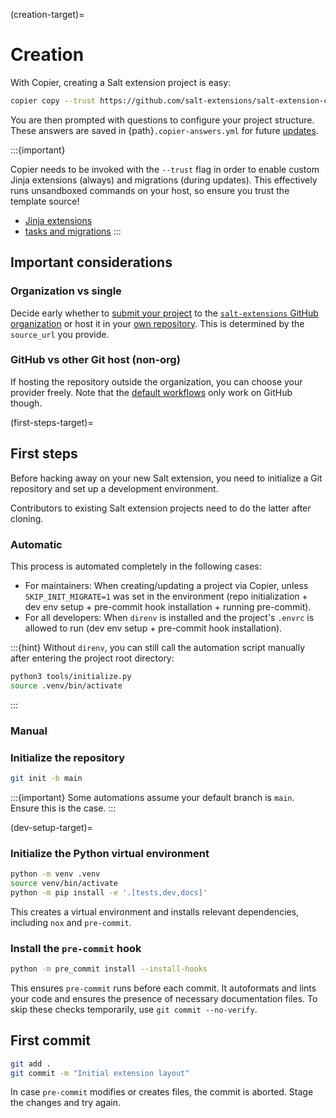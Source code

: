 (creation-target)=
# Creation

With Copier, creating a Salt extension project is easy:

```bash
copier copy --trust https://github.com/salt-extensions/salt-extension-copier my-awesome-new-saltext
```

You are then prompted with questions to configure your project structure. These answers are saved in {path}`.copier-answers.yml` for future [updates](update-target).

:::{important}

Copier needs to be invoked with the `--trust` flag in order to enable
custom Jinja extensions (always) and migrations (during updates).
This effectively runs unsandboxed commands on your host,
so ensure you trust the template source!

* [Jinja extensions][jinja-exts]
* [tasks and migrations][tasks-migrations]
:::

## Important considerations

### Organization vs single
Decide early whether to [submit your project](submitting-target) to the [`salt-extensions` GitHub organization](gh-org-ref) or host it in your [own repository](required-secrets-target). This is determined by the `source_url` you provide.

### GitHub vs other Git host (non-org)
If hosting the repository outside the organization, you can choose your provider freely. Note that the [default workflows](workflows-target) only work on GitHub though.

(first-steps-target)=
## First steps
Before hacking away on your new Salt extension, you need to initialize a Git repository and set up a development environment.

Contributors to existing Salt extension projects need to do the latter after cloning.

### Automatic
This process is automated completely in the following cases:

* For maintainers: When creating/updating a project via Copier, unless `SKIP_INIT_MIGRATE=1` was set in the environment (repo initialization + dev env setup + pre-commit hook installation + running pre-commit).
* For all developers: When `direnv` is installed and the project's `.envrc` is allowed to run (dev env setup + pre-commit hook installation).

:::{hint}
Without `direnv`, you can still call the automation script manually after entering the project root directory:

```bash
python3 tools/initialize.py
source .venv/bin/activate
```
:::

### Manual
### Initialize the repository
```bash
git init -b main
```

:::{important}
Some automations assume your default branch is `main`. Ensure this is the case.
:::

(dev-setup-target)=
### Initialize the Python virtual environment
```bash
python -m venv .venv
source venv/bin/activate
python -m pip install -e '.[tests,dev,docs]'
```

This creates a virtual environment and installs relevant dependencies, including `nox` and `pre-commit`.

### Install the `pre-commit` hook
```bash
python -m pre_commit install --install-hooks
```

This ensures `pre-commit` runs before each commit. It autoformats and lints your code and ensures the presence of necessary documentation files. To skip these checks temporarily, use `git commit --no-verify`.

## First commit
```bash
git add .
git commit -m "Initial extension layout"
```

In case `pre-commit` modifies or creates files, the commit is aborted. Stage the changes and try again.

[jinja-exts]: https://github.com/salt-extensions/salt-extension-copier/blob/main/jinja_extensions/saltext.py
[tasks-migrations]: https://github.com/salt-extensions/salt-extension-copier/blob/main/copier.yml
